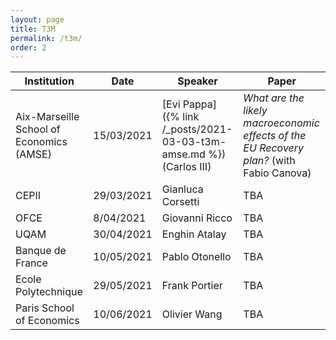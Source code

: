 ```yaml
---
layout: page
title: T3M
permalink: /t3m/
order: 2
---
```


| Institution                              | Date       | Speaker                 | Paper                                                                                    |
| ---------------------------------------- | ---------- | ----------------------- | ---------------------------------------------------------------------------------------- |
| Aix-Marseille School of Economics (AMSE) | 15/03/2021 | [Evi Pappa]({% link /_posts/2021-03-03-t3m-amse.md %})  (Carlos III) | *What are the likely macroeconomic effects of the EU Recovery plan?* (with Fabio Canova) |
| CEPII                                    | 29/03/2021 | Gianluca Corsetti       | TBA                                                                                      |
| OFCE                                     | 8/04/2021  | Giovanni Ricco          | TBA                                                                                      |
| UQAM                                     | 30/04/2021 | Enghin Atalay           | TBA                                                                                      |
| Banque de France                         | 10/05/2021 | Pablo Otonello          | TBA                                                                                      |
| Ecole Polytechnique                      | 29/05/2021 | Frank Portier           | TBA                                                                                      |
| Paris School of Economics                | 10/06/2021 | Olivier Wang            | TBA                                                                                      |
